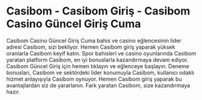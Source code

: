 # Casibom - Casibom Giriş -  Casibom Casino Güncel Giriş Cuma

Casibom Casino Güncel Giriş Cuma bahis ve casino eğlencesinin lider adresi Casibom, sizi bekliyor. Hemen Casibom giriş yaparak yüksek oranlarla Casibom keyif katın. Spor bahisleri ve casino oyunlarında Casibom yaratan platform Casibom, en iyi bonuslarla kazandırmaya devam ediyor. Casibom Güncel Giriş için hemen tıklayın ve eğlenceye başlayın. Deneme bonusları, Casibom ve sektördeki lider konumuyla Casibom, kullanıcı odaklı hizmet anlayışıyla Casibom oynuyor. Hemen Casibom giriş yaparak bu avantajlardan siz de yararlanın. Fark yaratan Casibom, size kazandırmaya hazır.
